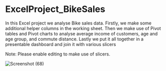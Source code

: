 # ExcelProject_BikeSales

In this Excel project we analyse Bike sales data. Firstly, we make some additional helper columns in the working sheet. Then we make use of Pivot tables and Pivot charts to analyse average income of customers, age and age group, and commute distance. Lastly we put it all together in a presentable dashboard and join it with various slicers

Note: Please enable editing to make use of slicers.

![Screenshot (68)](https://github.com/shipv11/PythonProject_ExploratoryDataAnalysis/assets/134296097/67354f55-d940-4a2f-aaee-11391b6991ac)
